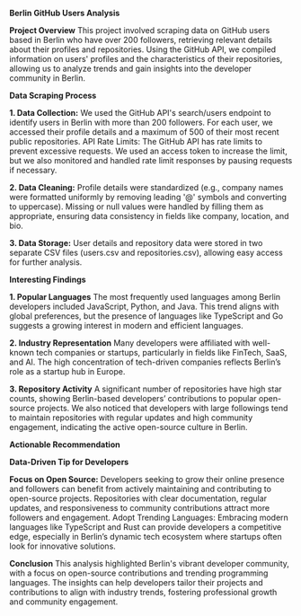**Berlin GitHub Users Analysis**

**Project Overview**
This project involved scraping data on GitHub users based in Berlin who have over 200 followers, retrieving relevant details about their profiles and repositories. Using the GitHub API, we compiled information on users' profiles and the characteristics of their repositories, allowing us to analyze trends and gain insights into the developer community in Berlin.

**Data Scraping Process**

**1. Data Collection:**
We used the GitHub API's search/users endpoint to identify users in Berlin with more than 200 followers.
For each user, we accessed their profile details and a maximum of 500 of their most recent public repositories.
API Rate Limits: The GitHub API has rate limits to prevent excessive requests. We used an access token to increase the limit, but we also monitored and handled rate limit responses by pausing requests if necessary.

**2. Data Cleaning:**
Profile details were standardized (e.g., company names were formatted uniformly by removing leading '@' symbols and converting to uppercase).
Missing or null values were handled by filling them as appropriate, ensuring data consistency in fields like company, location, and bio.

**3. Data Storage:**
User details and repository data were stored in two separate CSV files (users.csv and repositories.csv), allowing easy access for further analysis.

**Interesting Findings**

**1. Popular Languages**
The most frequently used languages among Berlin developers included JavaScript, Python, and Java. This trend aligns with global preferences, but the presence of languages like TypeScript and Go suggests a growing interest in modern and efficient languages.

**2. Industry Representation**
Many developers were affiliated with well-known tech companies or startups, particularly in fields like FinTech, SaaS, and AI. The high concentration of tech-driven companies reflects Berlin’s role as a startup hub in Europe.

**3. Repository Activity**
A significant number of repositories have high star counts, showing Berlin-based developers’ contributions to popular open-source projects.
We also noticed that developers with large followings tend to maintain repositories with regular updates and high community engagement, indicating the active open-source culture in Berlin.

**Actionable Recommendation**

**Data-Driven Tip for Developers**

**Focus on Open Source:** Developers seeking to grow their online presence and followers can benefit from actively maintaining and contributing to open-source projects. Repositories with clear documentation, regular updates, and responsiveness to community contributions attract more followers and engagement.
Adopt Trending Languages: Embracing modern languages like TypeScript and Rust can provide developers a competitive edge, especially in Berlin’s dynamic tech ecosystem where startups often look for innovative solutions.

**Conclusion**
This analysis highlighted Berlin's vibrant developer community, with a focus on open-source contributions and trending programming languages. The insights can help developers tailor their projects and contributions to align with industry trends, fostering professional growth and community engagement.
